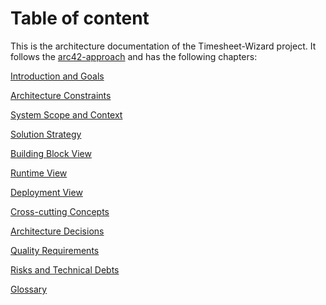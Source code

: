# Table of content

This is the architecture documentation of the Timesheet-Wizard project. It follows
the [arc42-approach](https://arc42.org/) and has the
following chapters:

[Introduction and Goals](01_introduction_and_goals.md)

[Architecture Constraints](02_architecture_constraints.md)

[System Scope and Context](03_system_scope_and_context.md)

[Solution Strategy](04_solution_strategy.md)

[Building Block View](05_building_block_view.md)

[Runtime View](06_runtime_view.md)

[Deployment View](07_deployment_view.md)

[Cross-cutting Concepts](08_concepts.md)

[Architecture Decisions](09_architecture_decisions.md)

[Quality Requirements](10_quality_requirements.md)

[Risks and Technical Debts](11_technical_risks.md)

[Glossary](12_glossary.md)
